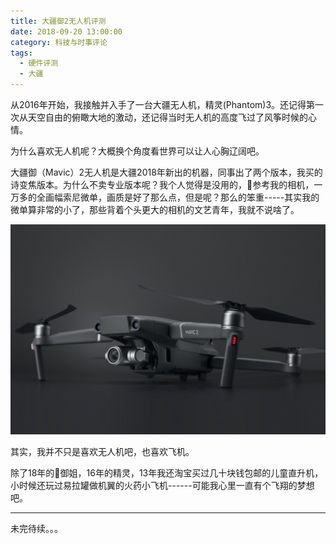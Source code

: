 ```yaml
---
title: 大疆御2无人机评测
date: 2018-09-20 13:00:00
category: 科技与时事评论
tags:
  - 硬件评测
  - 大疆
---
```


从2016年开始，我接触并入手了一台大疆无人机，精灵(Phantom)3。还记得第一次从天空自由的俯瞰大地的激动，还记得当时无人机的高度飞过了风筝时候的心情。

为什么喜欢无人机呢？大概换个角度看世界可以让人心胸辽阔吧。

大疆御（Mavic）2无人机是大疆2018年新出的机器，同事出了两个版本，我买的诗变焦版本。为什么不卖专业版本呢？我个人觉得是没用的，参考我的相机，一万多的全画幅索尼微单，画质是好了那么点，但是呢？那么的笨重-----其实我的微单算非常的小了，那些背着个头更大的相机的文艺青年，我就不说啥了。

![网图，我买的是变焦版本](大疆御2无人机评测/1.jpg)

<!--more-->

其实，我并不只是喜欢无人机吧，也喜欢飞机。

除了18年的御姐，16年的精灵，13年我还淘宝买过几十块钱包邮的儿童直升机，小时候还玩过易拉罐做机翼的火药小飞机------可能我心里一直有个飞翔的梦想吧。

-----

未完待续。。。